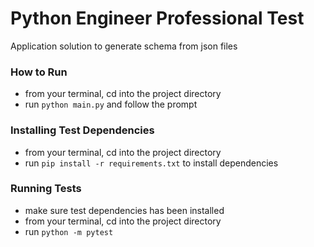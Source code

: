 # Python Engineer Professional Test
Application solution to generate schema from json files

### How to Run
- from your terminal, cd into the project directory
- run `python main.py` and follow the prompt

### Installing Test Dependencies
- from your terminal, cd into the project directory
- run `pip install -r requirements.txt` to install dependencies

### Running Tests
- make sure test dependencies has been installed
- from your terminal, cd into the project directory
- run `python -m pytest`
